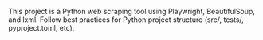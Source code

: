 <!-- Use this file to provide workspace-specific custom instructions to Copilot. For more details, visit https://code.visualstudio.com/docs/copilot/copilot-customization#_use-a-githubcopilotinstructionsmd-file -->

This project is a Python web scraping tool using Playwright, BeautifulSoup, and lxml. Follow best practices for Python project structure (src/, tests/, pyproject.toml, etc).
